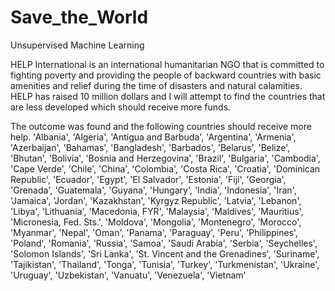 # Save_the_World
Unsupervised Machine Learning

HELP International is an international humanitarian NGO that is committed to fighting poverty and providing the people of backward countries with basic amenities and relief during the time of disasters and natural calamities. HELP has raised 10 million dollars and I will attempt to find the countries that are less developed which should receive more funds.

The outcome was found and the following countries should receive more help.
'Albania',
 'Algeria',
 'Antigua and Barbuda',
 'Argentina',
 'Armenia',
 'Azerbaijan',
 'Bahamas',
 'Bangladesh',
 'Barbados',
 'Belarus',
 'Belize',
 'Bhutan',
 'Bolivia',
 'Bosnia and Herzegovina',
 'Brazil',
 'Bulgaria',
 'Cambodia',
 'Cape Verde',
 'Chile',
 'China',
 'Colombia',
 'Costa Rica',
 'Croatia',
 'Dominican Republic',
 'Ecuador',
 'Egypt',
 'El Salvador',
 'Estonia',
 'Fiji',
 'Georgia',
 'Grenada',
 'Guatemala',
 'Guyana',
 'Hungary',
 'India',
 'Indonesia',
 'Iran',
 'Jamaica',
 'Jordan',
 'Kazakhstan',
 'Kyrgyz Republic',
 'Latvia',
 'Lebanon',
 'Libya',
 'Lithuania',
 'Macedonia, FYR',
 'Malaysia',
 'Maldives',
 'Mauritius',
 'Micronesia, Fed. Sts.',
 'Moldova',
 'Mongolia',
 'Montenegro',
 'Morocco',
 'Myanmar',
 'Nepal',
 'Oman',
 'Panama',
 'Paraguay',
 'Peru',
 'Philippines',
 'Poland',
 'Romania',
 'Russia',
 'Samoa',
 'Saudi Arabia',
 'Serbia',
 'Seychelles',
 'Solomon Islands',
 'Sri Lanka',
 'St. Vincent and the Grenadines',
 'Suriname',
 'Tajikistan',
 'Thailand',
 'Tonga',
 'Tunisia',
 'Turkey',
 'Turkmenistan',
 'Ukraine',
 'Uruguay',
 'Uzbekistan',
 'Vanuatu',
 'Venezuela',
 'Vietnam'

